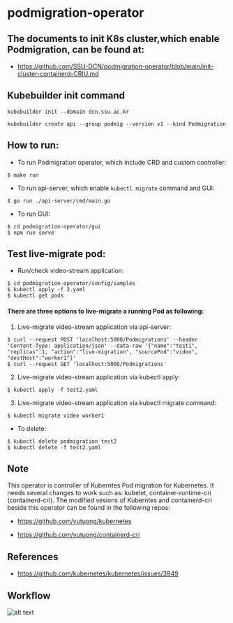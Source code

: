 # podmigration-operator
## The documents to init K8s cluster,which enable Podmigration, can be found at: 
- https://github.com/SSU-DCN/podmigration-operator/blob/main/init-cluster-containerd-CRIU.md
## Kubebuilder init command
```
kubebuilder init --domain dcn.ssu.ac.kr
```
```
kubebuilder create api --group podmig --version v1 --kind Podmigration
```

## How to run:
* To run Podmigration operator, which include CRD and custom controller:
```
$ make run
```
* To run api-server, which enable ```kubectl migrate``` command and GUI:
```
$ go run ./api-server/cmd/main.go
```
* To run GUI:
```
$ cd podmigration-operator/gui
$ npm run serve
```
## Test live-migrate pod:
* Run/check video-stream application:
```
$ cd podmigration-operator/config/samples
$ kubectl apply -f 2.yaml
$ kubectl get pods
```
#### There are three options to live-migrate a running Pod as following:
1. Live-migrate video-stream application via api-server:
```
$ curl --request POST 'localhost:5000/Podmigrations' --header 'Content-Type: application/json' --data-raw '{"name":"test1", "replicas":1, "action":"live-migration", "sourcePod":"video", "destHost":"worker1"}'
$ curl --request GET 'localhost:5000/Podmigrations'
```
2. Live-migrate video-stream application via kubectl apply:
```
$ kubectl apply -f test2.yaml
```
3. Live-migrate video-stream application via kubectl migrate command:
```
$ kubectl migrate video worker1
```
* To delete:
```
$ kubectl delete podmigration test2
$ kubectl delete -f test2.yaml
```
## Note
This operator is controller of Kuberntes Pod migration for Kubernetes. It needs several changes to work such as: kubelet, container-runtime-cri (containerd-cri). The modified vesions of Kuberntes and containerd-cri beside this operator can be found in the following repos:

* https://github.com/vutuong/kubernetes


* https://github.com/vutuong/containerd-cri

## References
* https://github.com/kubernetes/kubernetes/issues/3949

## Workflow
![alt text](https://github.com/SSU-DCN/podmigration-operator/blob/main/podmigration.jpg?raw=true)

